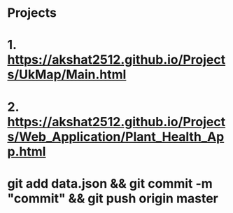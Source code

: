 # Projects
# 1. https://akshat2512.github.io/Projects/UkMap/Main.html
# 2. https://akshat2512.github.io/Projects/Web_Application/Plant_Health_App.html
# git add data.json && git commit -m "commit" && git push origin master
